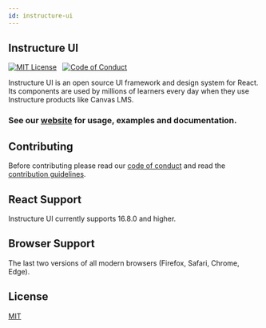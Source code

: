 ```yaml
---
id: instructure-ui
---
```


## Instructure UI

[![MIT License][license-badge]][license]&nbsp;&nbsp;&nbsp;[![Code of Conduct][coc-badge]][coc]

Instructure UI is an open source UI framework and design system for React. Its components are used by millions of learners every day when they use Instructure products like Canvas LMS.

### See our [website](https://instructure.design) for usage, examples and documentation.

## Contributing

Before contributing please read our [code of conduct](https://instructure.design/#CODE_OF_CONDUCT) and read the [contribution guidelines](https://instructure.design/#contributing).

## React Support

Instructure UI currently supports 16.8.0 and higher.

## Browser Support

The last two versions of all modern browsers (Firefox, Safari, Chrome, Edge).

## License

[MIT](#LICENSE)

[license-badge]: https://img.shields.io/npm/l/instructure-ui.svg?style=flat-square
[license]: https://github.com/instructure/instructure-ui/blob/master/LICENSE
[coc-badge]: https://img.shields.io/badge/code%20of-conduct-ff69b4.svg?style=flat-square
[coc]: https://github.com/instructure/instructure-ui/blob/master/CODE_OF_CONDUCT.md
